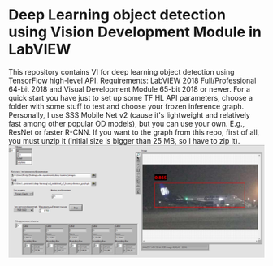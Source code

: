 # Deep Learning object detection using Vision Development Module in LabVIEW
This repository contains VI for deep learning object detection using TensorFlow high-level API.
Requirements: LabVIEW 2018 Full/Professional 64-bit 2018 and Visual Development Module 65-bit 2018 or newer.
For a quick start you have just to set up some TF HL API parameters, choose a folder with some stuff to test and choose your frozen inference graph. Personally, I use SSS Mobile Net v2 (cause it's lightweight and relatively fast among other popular OD models), but you can use your own. E.g., ResNet or faster R-CNN.
If you want to the graph from this repo, first of all, you must unzip it (initial size is bigger than 25 MB, so I have to zip it).
![alt text](https://github.com/fl1ckje/DP-OD-using-VDM-in-LV/blob/master/preview.PNG?raw=true)
